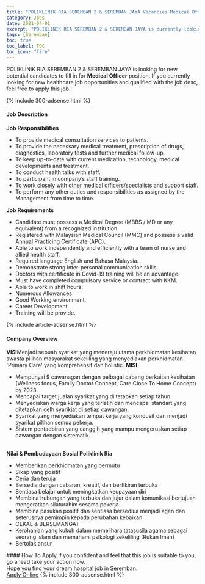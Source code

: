 ```yaml
---
title: "POLIKLINIK RIA SEREMBAN 2 & SEREMBAN JAYA Vacancies Medical Officer" 
category: Jobs 
date: 2021-04-01 
excerpt: "POLIKLINIK RIA SEREMBAN 2 & SEREMBAN JAYA is currently looking for suitable person to fill in the Medical Officer which positioned at Seremban" 
tags: [Seremban] 
toc: true 
toc_label: TOC 
toc_icon: "fire" 
--- 
```


<p>POLIKLINIK RIA SEREMBAN 2 & SEREMBAN JAYA is looking for new potential candidates to fill in for <b>Medical Officer</b> position. If you currently looking for new healthcare job opportunities and qualified with the job desc, feel free to apply this job.
</p>{% include 300-adsense.html %} 
<div><div><h4>Job Description</h4></div><div><div><span><div><p><strong>Job Responsibilities</strong></p><ul><li>To provide medical consultation services to patients.</li><li><span>To provide the necessary medical treatment, </span>prescription of drugs, diagnostics, laboratory tests and further medical follow-up.</li><li><span>To keep up-to-date with current medication, technology, medical developments and treatment.</span></li><li>To conduct health talks with staff.</li><li>To participant in company&#8217;s staff training.</li><li>To work closely with other medical officers/specialists and support staff.</li><li>To perform any other duties and responsibilities as assigned by the Management from time to time.</li></ul><p><strong>Job Requirements</strong></p><ul><li>Candidate must possess a Medical Degree (MBBS / MD or any equivalent) from a recognized institution.</li><li>Registered with Malaysian Medical Council (MMC) and possess a valid Annual Practicing Certificate (APC).</li><li>Able to work independently and efficiently with a team of nurse and allied health staff.</li><li>Required language English and Bahasa Malaysia.</li><li>Demonstrate strong inter-personal communication skills.</li><li>Doctors with certificate in Covid-19 training will be an advantage.</li><li>Must have completed compulsory service or contract with KKM.</li><li>Able to work in shift hours.</li><li>Numerous Allowances</li><li>Good Working environment.</li><li>Career Development.</li><li>Training will be provide.</li></ul></div></span></div></div></div> 
{% include article-adsense.html %} 
<div><div><h4>Company Overview</h4></div><div><div><span><div><div>
<strong>VISI</strong>Menjadi sebuah syarikat yang meneraju utama perkhidmatan kesihatan swasta pilihan masyarakat sekeliling yang menyediakan perkhidmatan 'Primary Care' yang komprehensif dan holistic.&#160;<strong>MISI</strong>
<ul>
<li>
			Mempunyai 9 cawanagan dengan pelbagai cabang berkaitan kesihatan (Wellness focus, Family Doctor Concept, Care Close To Home Concept) by 2023.</li>
<li>
			Mencapai target jualan syarikat yang di tetapkan setiap tahun.</li>
<li>
			Menyediakan warga kerja yang terlatih dan mencapai standart yang ditetapkan oelh syarikjat di setiap cawangan.</li>
<li>
			Syarikat yang menyediakan tempat kerja yang kondusif dan menjadi syarikat pilihan semua pekerja.</li>
<li>
			Sistem pentadbiran yang canggih yang mampu mengeruskan setiap cawangan dengan sistematik.</li>
</ul>
<br>
<strong>Nilai &amp; Pembudayaan Sosial Poliklinik Ria</strong>
<ul>
<li>
			Memberikan perkhidmatan yang bermutu</li>
<li>
			Sikap yang positif</li>
<li>
			Ceria dan teruja</li>
<li>
			Bersedia dengan cabaran, kreatif, dan berfikiran terbuka</li>
<li>
			Sentiasa belajar untuk meningkatkan keupayaan diri</li>
<li>
			Membina hubungan yang terbuka dan jujur dalam komunikasi bertujuan mengeratkan silaturahim sesama pekerja.</li>
<li>
			Membina pasukan positif dan sentiasa bersediua menjadi agen dan seterusnya pemimpin kepada perubahan kebaikan.</li>
<li>
			CEKAL &amp; BERSEMANGAT</li>
<li>
			Kerohanian yang kukuh dalam memelihara tatasusila agama sebagai seorang islam dan memahami psikologi sekeliling (Rukan Iman)</li>
<li>
			Bertolak ansur</li>
</ul>
</div></div></span></div></div></div> 
#### How To Apply 
If you confident and feel that this job is suitable to you, go ahead take your action now. <br/> 
Hope you find your dream hospital job in Seremban. <br/> 
<a href="https://www.jobstreet.com.my/en/job/medical-officer-4521238?jobId=jobstreet-my-job-4521238" class="btn btn--warning" target="_blank" rel="nofollow noopenner">Apply Online</a> 
{% include 300-adsense.html %} 